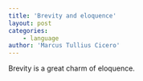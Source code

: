 ```yaml
---
title: 'Brevity and eloquence'
layout: post
categories:
    - language
author: 'Marcus Tullius Cicero'
---
```


Brevity is a great charm of eloquence.